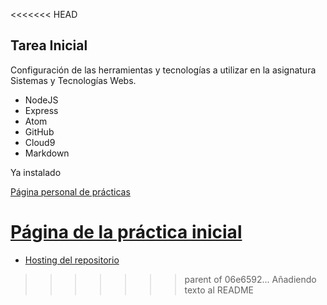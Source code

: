 <<<<<<< HEAD
## Tarea Inicial

Configuración de las herramientas y tecnologías a utilizar en la asignatura Sistemas y Tecnologías Webs.

* NodeJS
* Express
* Atom
* GitHub
* Cloud9
* Markdown

Ya instalado

[Página personal de prácticas](http://alu0100536652.github.io/)

[Página de la práctica inicial](http://alu0100536652.github.io/Tutorial-STW/)
=======
* [Hosting del repositorio](http://alu0100536652.github.io/Tutorial-STW/)
>>>>>>> parent of 06e6592... Añadiendo texto al README
